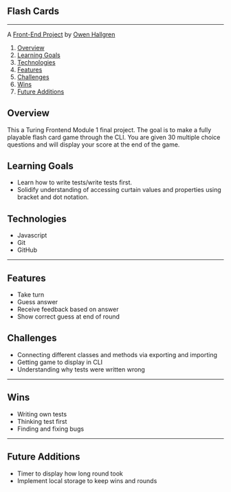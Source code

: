 ## Flash Cards
---

A [Front-End Project](https://frontend.turing.io/projects/module-1/slapjack.html) by [Owen Hallgren](https://github.com/owenhallgren)



1. [Overview](#overview)
2. [Learning Goals](#learning-goals)
3. [Technologies](#technologies)
4. [Features](#features)
5. [Challenges](#challenges)
6. [Wins](#wins)
7. [Future Additions](#future-additions)


## Overview

This a Turing Frontend Module 1 final project. The goal is to make a fully playable flash card game through the CLI. You are given 30 multiple choice questions and will display your score at the end of the game.

## Learning Goals

* Learn how to write tests/write tests first.
* Solidify understanding of accessing curtain values and properties using bracket and dot notation.

## Technologies

* Javascript
* Git
* GitHub

---
## Features

+ Take turn
+ Guess answer
+ Receive feedback based on answer
+ Show correct guess at end of round


## Challenges

* Connecting different classes and methods via exporting and importing
* Getting game to display in CLI
* Understanding why tests were written wrong

---
## Wins

* Writing own tests
* Thinking test first
* Finding and fixing bugs


---
## Future Additions

* Timer to display how long round took
* Implement local storage to keep wins and rounds
